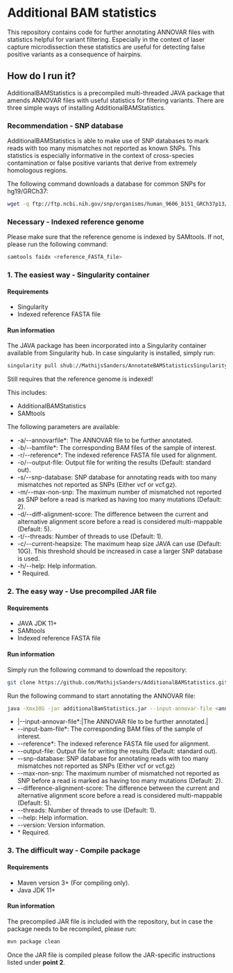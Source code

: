 # Additional BAM statistics

This repository contains code for further annotating ANNOVAR files with statistics helpful for variant filtering. Especially in the context of laser capture microdissection these statistics are useful for detecting false positive variants as a consequence of hairpins.

## How do I run it?

AdditionalBAMStatistics is a precompiled multi-threaded JAVA package that amends ANNOVAR files with useful statistics for filtering variants. There are three simple ways of installing AdditionalBAMStatistics.

### Recommendation - SNP database

AdditionalBAMStatistics is able to make use of SNP databases to mark reads with too many mismatches not reported as known SNPs. This statistics is especially informative in the context of cross-species contamination or false positive variants that derive from extremely homologous regions.

The following command downloads a database for common SNPs for hg19/GRCh37:

```bash
wget -q ftp://ftp.ncbi.nih.gov/snp/organisms/human_9606_b151_GRCh37p13/VCF/common_all_20180423.vcf.gz
```

### Necessary - Indexed reference genome

Please make sure that the reference genome is indexed by SAMtools. If not, please run the following command:

```bash
samtools faidx <reference_FASTA_file>
```

### 1. The easiest way - Singularity container

#### Requirements

- Singularity
- Indexed reference FASTA file

#### Run information

The JAVA package has been incorporated into a Singularity container available from Singularity hub. In case singularity is installed, simply run:

```bash
singularity pull shub://MathijsSanders/AnnotateBAMStatisticsSingularity
```

 Still requires that the reference genome is indexed!

This includes:

- AdditionalBAMStatistics
- SAMtools

The following parameters are available:

- -a/--annovarfile*:          The ANNOVAR file to be further annotated.
- -b/--bamfile*:              The corresponding BAM files of the sample of interest.
- -r/--reference*:            The indexed reference FASTA file used for alignment.
- -o/--output-file:           Output file for writing the results (Default: standard out).
- -s/--snp-database:          SNP database for annotating reads with too many mismatches not reported as SNPs (Either vcf or vcf.gz).
- -m/--max-non-snp:           The maximum number of mismatched not reported as SNP before a read is marked as having too many mutations (Default: 2).
- -d/--diff-alignment-score:  The difference between the current and alternative alignment score before a read is considered multi-mappable (Default: 5).
- -t/--threads:               Number of threads to use (Default: 1).
- -c/--current-heapsize:      The maximum heap size JAVA can use (Default: 10G). This threshold should be increased in case a larger SNP database is used.
- -h/--help:                  Help information.
- \* Required.

### 2. The easy way - Use precompiled JAR file

#### Requirements

- JAVA JDK 11+
- SAMtools
- Indexed reference FASTA file

#### Run information

Simply run the following command to download the repository:

```bash
git clone https://github.com/MathijsSanders/AdditionalBAMStatistics.git
```

Run the following command to start annotating the ANNOVAR file:

```bash
java -Xmx10G -jar additionalBamStatistics.jar --input-annovar-file <annovar_file> --input-bam-file <bam_file> --reference <reference_file> --output-file <output_file> --snp-database <snp_database> --max-non-snp <max_non_snp> --difference-alignment-scores <diff_scores> --threads <threads> --help --version
```

- |--input-annovar-file*:|The ANNOVAR file to be further annotated.|
- --input-bam-file*:              The corresponding BAM files of the sample of interest.
- --reference*:                   The indexed reference FASTA file used for alignment.
- --output-file:                  Output file for writing the results (Default: standard out).
- --snp-database:                 SNP database for annotating reads with too many mismatches not reported as SNPs (Either vcf or vcf.gz)
- --max-non-snp:                  The maximum number of mismatched not reported as SNP before a read is marked as having too many mutations (Default: 2).
- --difference-alignment-score:   The difference between the current and alternative alignment score before a read is considered multi-mappable (Default: 5).
- --threads:                      Number of threads to use (Default: 1).
- --help:                         Help information.
- --version:                      Version information.
- \* Required.

### 3. The difficult way - Compile package

#### Requirements

- Maven version 3+ (For compiling only).
- Java JDK 11+

#### Run information

The precompiled JAR file is included with the repository, but in case the package needs to be recompiled, please run:

```bash
mvn package clean
```

Once the JAR file is compiled please follow the JAR-specific instructions listed under **point 2**.
